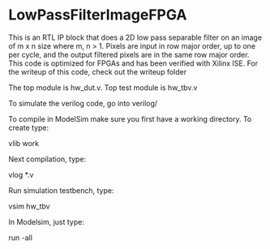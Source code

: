 # LowPassFilterImageFPGA
This is an RTL IP block that does a 2D low pass separable filter on an image of m x n size where m, n > 1.  Pixels are input in row major order, up to one per cycle, and the output filtered pixels are in the same row major order.  This code is optimized for FPGAs and has been verified with Xilinx ISE.  For the writeup of this code, check out the writeup folder

The top module is hw_dut.v.  Top test module is hw_tbv.v

To simulate the verilog code, go into verilog/

To compile in ModelSim make sure you first have a working directory.  To create type:

vlib work

Next compilation, type:

vlog *.v

Run simulation testbench, type:

vsim hw_tbv

In Modelsim, just type:

run -all

